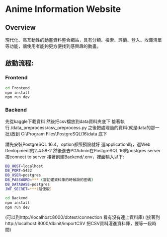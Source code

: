 # Anime Information Website

## Overview

現代化、高互動性的動畫資料整合網站，具有分類、檢索、評價、登入、收藏清單等功能，讓使用者能夠更方便找到感興趣的動畫。

## 啟動流程:
### Frontend
```bash
cd Frontend
npm install
npm run dev
```

### Backend

先從kaggle下載資料
然後把csv檔放到data資料夾底下
接著執行./data_preprocess/csv_preprocess.py
之後把處理過的資料(就是data的那一批)放到 C:\\Program Files\\PostgreSQL\\16\\data 底下

請先安裝PostgreSQL 16.4，option都照預設就好
選application時，選Web Devlopment的2.4.58-2
然後進去PGAdmin在PostgreSQL 16的postgres server按connect to server
接著創建Backend/.env，裡面輸入以下:
```bash
DB_HOST=localhost
DB_PORT=5432
DB_USER=postgres
DB_PASSWORD=*** (當初建資料庫的時候設的密碼)
DB_DATABASE=postgres
JWT_SECRET=***(隨便取)
```

```bash
cd Backend
npm install
npm run dev
```

(可以到http://localhost:8000/dbtest/connection 看有沒有連上資料庫)
(接著到http://localhost:8000/dbinit/importCSV 把CSV資料灌進資料庫，要等一段時間)
